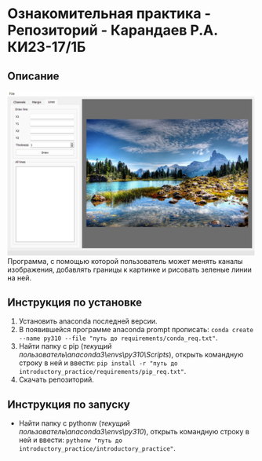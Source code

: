 # Ознакомительная практика - Репозиторий - Карандаев Р.А. КИ23-17/1Б
## Описание
![Внешний вид приложения](./app_design.png)
Программа, с помощью которой пользователь может менять каналы изображения, добавлять границы к картинке и рисовать зеленые линии на ней.
## Инструкция по установке
1) Установить anaconda последней версии.
2) В появившейся программе anaconda prompt прописать: `conda create --name py310 --file "путь до requirements/conda_req.txt"`.
3) Найти папку с pip (*текущий пользователь\anaconda3\envs\py310\Scripts*), открыть командную строку в ней и ввести: `pip install -r "путь до introductory_practice/requirements/pip_req.txt"`.
4) Скачать репозиторий.
## Инструкция по запуску
- Найти папку с pythonw (*текущий пользователь\anaconda3\envs\py310*), открыть командную строку в ней и ввести: `pythonw "путь до introductory_practice/introductory_practice"`.